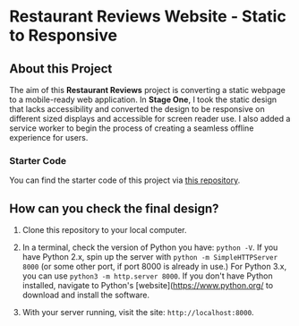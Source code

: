 # Restaurant Reviews Website - Static to Responsive

## About this Project

The aim of this **Restaurant Reviews** project is converting a static webpage to a mobile-ready web application. In **Stage One**, I took the static design that lacks accessibility and converted the design to be responsive on different sized displays and accessible for screen reader use. I also added a service worker to begin the process of creating a seamless offline experience for users.

### Starter Code

You can find the starter code of this project via [this repository](https://github.com/udacity/mws-restaurant-stage-1).

## How can you check the final design?

1. Clone this repository to your local computer.

2. In a terminal, check the version of Python you have: `python -V`. If you have Python 2.x, spin up the server with `python -m SimpleHTTPServer 8000` (or some other port, if port 8000 is already in use.) For Python 3.x, you can use `python3 -m http.server 8000`. If you don't have Python installed, navigate to Python's [website](https://www.python.org/ to download and install the software.

3. With your server running, visit the site: `http://localhost:8000`.
